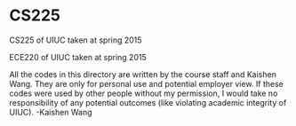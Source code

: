 # CS225
CS225 of UIUC taken at spring 2015

ECE220 of UIUC taken at spring 2015

All the codes in this directory are written by the course staff and Kaishen Wang. They are only for personal use and potential employer view. If these codes were used by other people without my permission, I would take no responsibility of any potential outcomes (like violating academic integrity of UIUC). -Kaishen Wang
